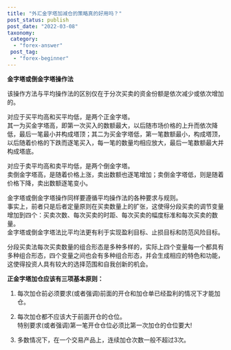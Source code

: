 ```yaml
---
title: "外汇金字塔加减仓的策略真的好用吗？"
post_status: publish
post_date: "2022-03-08"
taxonomy:
 category: 
  - "forex-answer"
 post_tag: 
  - "forex-beginner"
---
```


**金字塔或倒金字塔操作法**

该操作方法与平均操作法的区别仅在于分次买卖的资金份额是依次减少或依次增加的。  

对应于买平均高和买平均低，是两个正金字塔。  
其一为买金字塔高，即第一次买入的数额最大，以后随市场价格的上升而依次降低，最后一笔最小并构成塔顶；其二为买金字塔低，第一笔数额最小，构成塔顶，以后随着价格的下跌而逐笔买入，每一笔的数量均相应放大，最后一笔数额最大并构成塔底。  

对应于卖平均高和卖平均低，是两个倒金字塔。  
卖倒金字塔高，是随着价格上涨，卖出数额也逐笔增加；卖倒金字塔低，则是随着价格下降，卖出数额逐笔变小。  

金字塔或倒金字塔操作同样要遵循平均操作法的各种要求与规则。  
事实上，前者只是后者定量原则在买卖数量上的扩张，这使得分段买卖的调节变量增加到四个：买卖次数、每次买卖的时距、每次买卖的幅度标准和每次买卖的数量。  
金字塔或倒金字塔法比平均法更有利于实现盈利目标、止损目标和防范风险目标。  

分段买卖法每次买卖数量的组合形态是多种多样的，实际上四个变量每一个都具有多种组合形态，四个变量之间也会有多种组合形态，并会生成相应的特色和功能，这使得投资人具有较大的选择范围和自我创新的机会。  

**正金字塔加仓应该有三项基本原则：**

1. 每次加仓前必须要求(或者强调)前面的开仓和加仓单已经盈利的情况下才能加仓。  

2. 每次加仓都不应该大于前面开仓的仓位。  
特别要求(或者强调)第一笔开仓仓位必须比第一次加仓的仓位要大!

3. 多数情况下，在一个交易产品上，连续加仓次数一般不超过3次。
